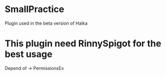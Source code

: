 # SmallPractice

Plugin used in the beta version of Halka

# This plugin need RinnySpigot for the best usage

Depend of -> PermissionsEx
